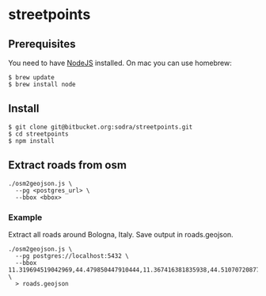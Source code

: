 # streetpoints #

## Prerequisites ##
You need to have [NodeJS](https://nodejs.org/en/) installed. On mac you can use homebrew:

```
$ brew update
$ brew install node
```

## Install ##
```
$ git clone git@bitbucket.org:sodra/streetpoints.git
$ cd streetpoints
$ npm install
```

## Extract roads from osm ##
```
./osm2geojson.js \
  --pg <postgres_url> \
  --bbox <bbox>
```
### Example ###
Extract all roads around Bologna, Italy. Save output in roads.geojson.
```
./osm2geojson.js \
  --pg postgres://localhost:5432 \
  --bbox 11.319694519042969,44.479850447910444,11.367416381835938,44.51070720877548 \
  > roads.geojson
```